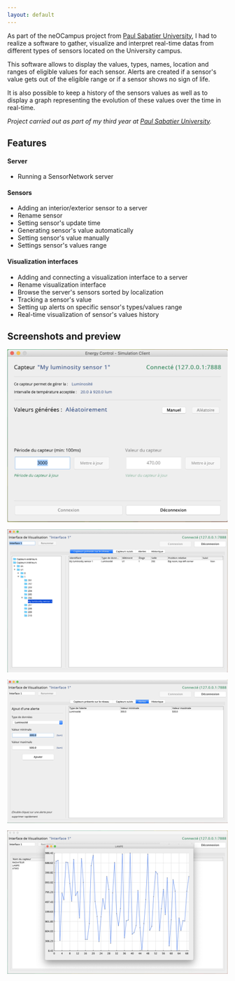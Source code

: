 ```yaml
---
layout: default
---
```


As part of the neOCampus project from [Paul Sabatier University](http://www.univ-tlse3.fr/), I had to realize a software to gather, visualize and interpret real-time datas from different types of sensors located on the University campus.

This software allows to display the values, types, names, location and ranges of eligible values for each sensor. Alerts are created if a sensor's value gets out of the eligible range or if a sensor shows no sign of life.

It is also possible to keep a history of the sensors values as well as to display a graph representing the evolution of these values over the time in real-time.

_Project carried out as part of my third year at [Paul Sabatier University](http://www.univ-tlse3.fr/)._

## Features

#### Server

- Running a SensorNetwork server

#### Sensors

- Adding an interior/exterior sensor to a server
- Rename sensor
- Setting sensor's update time
- Generating sensor's value automatically
- Setting sensor's value manually
- Settings sensor's values range

#### Visualization interfaces

- Adding and connecting a visualization interface to a server
- Rename visualization interface
- Browse the server's sensors sorted by localization
- Tracking a sensor's value
- Setting up alerts on specific sensor's types/values range
- Real-time visualization of sensor's values history

## Screenshots and preview

![](images/PREVIEW_1.png)

![](images/PREVIEW_2.png)

![](images/PREVIEW_3.png)

![](images/PREVIEW_4.png)
